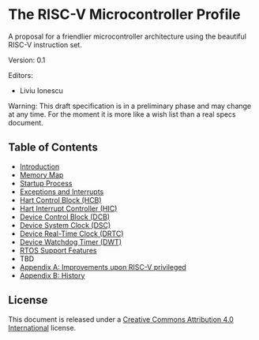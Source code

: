 # The RISC-V Microcontroller Profile

A proposal for a friendlier microcontroller architecture using the beautiful RISC-V instruction set.

Version: 0.1

Editors:
* Liviu Ionescu

Warning: This draft specification is in a preliminary phase and may change at any time. For the moment it is more like a wish list than a real specs document.


## Table of Contents

* [Introduction](introduction.md)
* [Memory Map](memory-map.md)
* [Startup Process](startup.md)
* [Exceptions and Interrupts](exceptions-and-interrupts.md)
* [Hart Control Block (HCB)](hart-control-block.md)
* [Hart Interrupt Controller (HIC)](interrupt-controller.md)
* [Device Control Block (DCB)](device-control-block.md)
* [Device System Clock (DSC)](system-clock.md)
* [Device Real-Time Clock (DRTC)](real-time-clock.md)
* [Device Watchdog Timer (DWT)]()
* [RTOS Support Features](rtos-support-features.md)
* TBD
* [Appendix A: Improvements upon RISC-V privileged](improvements-upon-privileged.md)
* [Appendix B: History](history.md)

## License

This document is released under a [Creative Commons Attribution 4.0 International](https://creativecommons.org/licenses/by/4.0/legalcode) license.

